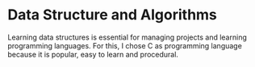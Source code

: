 # Data Structure and Algorithms

Learning data structures is essential for managing projects and learning programming languages. For this, I chose C as programming language because it is popular, easy to learn and procedural.

